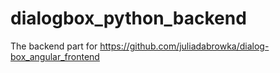 # dialogbox_python_backend
The backend part for https://github.com/juliadabrowka/dialog-box_angular_frontend
